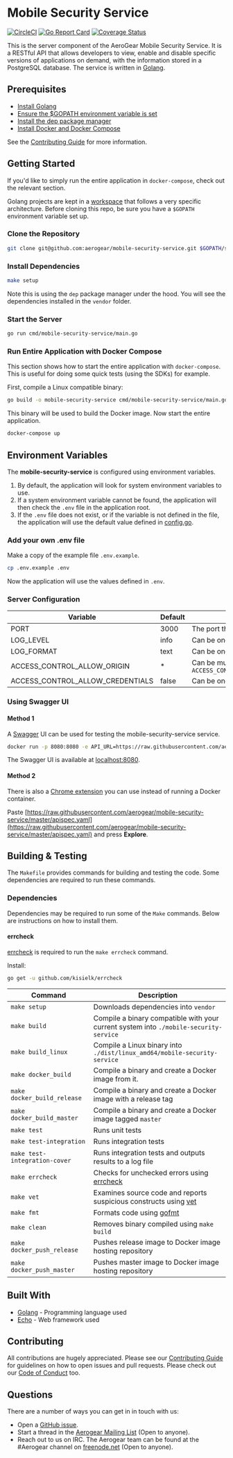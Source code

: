 # Mobile Security Service

[![CircleCI](https://circleci.com/gh/aerogear/mobile-security-service.svg?style=svg)](https://circleci.com/gh/aerogear/mobile-security-service)
[![Go Report Card](https://goreportcard.com/badge/github.com/aerogear/mobile-security-service)](https://goreportcard.com/report/github.com/aerogear/mobile-security-service)
[![Coverage Status](https://coveralls.io/repos/github/aerogear/mobile-security-service/badge.svg?branch=master)](https://coveralls.io/github/aerogear/mobile-security-service?branch=master)

This is the server component of the AeroGear Mobile Security Service. It is a RESTful API that allows developers to view, enable and disable specific versions of applications on demand, with the information stored in a PostgreSQL database. The service is written in [Golang](https://golang.org/).

## Prerequisites

* [Install Golang](https://golang.org/doc/install)
* [Ensure the $GOPATH environment variable is set](https://github.com/golang/go/wiki/SettingGOPATH)
* [Install the dep package manager](https://golang.github.io/dep/docs/installation.html)
* [Install Docker and Docker Compose](https://docs.docker.com/compose/install/)

See the [Contributing Guide](./CONTRIBUTING.md) for more information.

## Getting Started

If you'd like to simply run the entire application in `docker-compose`, check out the relevant section.

Golang projects are kept in a [workspace](https://golang.org/doc/code.html#Workspaces) that follows a very specific architecture. Before cloning this repo, be sure you have a `$GOPATH` environment variable set up.

### Clone the Repository

```sh
git clone git@github.com:aerogear/mobile-security-service.git $GOPATH/src/github.com/aerogear/mobile-security-service
```

### Install Dependencies

```sh
make setup
```

Note this is using the `dep` package manager under the hood. You will see the dependencies installed in the `vendor` folder.

### Start the Server

```sh
go run cmd/mobile-security-service/main.go
```

### Run Entire Application with Docker Compose

This section shows how to start the entire application with `docker-compose`. This is useful for doing some quick tests (using the SDKs) for example.

First, compile a Linux compatible binary:

```bash
go build -o mobile-security-service cmd/mobile-security-service/main.go
```

This binary will be used to build the Docker image. Now start the entire application.

```bash
docker-compose up
```

## Environment Variables

The **mobile-security-service** is configured using environment variables.

1. By default, the application will look for system environment variables to use.
2. If a system environment variable cannot be found, the application will then check the `.env` file in the application root.
3. If the `.env` file does not exist, or if the variable is not defined in the file, the application will use the default value defined in [config.go](./pkg/config/config.go).

### Add your own .env file

Make a copy of the example file `.env.example`.

```sh
cp .env.example .env
```

Now the application will use the values defined in `.env`.

### Server Configuration

| Variable                         | Default | Description                                                                                                                        |
|----------------------------------|---------|------------------------------------------------------------------------------------------------------------------------------------|
| PORT                             | 3000    | The port the server will listen on                                                                                                 |
| LOG_LEVEL                        | info    | Can be one of `[debug, info, warning, error, fatal, panic]`                                                                        |
| LOG_FORMAT                       | text    | Can be one of `[text, json]`                                                                                                       |
| ACCESS_CONTROL_ALLOW_ORIGIN      | *       | Can be multiple URL values separated with commas. Example: `ACCESS_CONTROL_ALLOW_ORIGIN=http://www.example.com,http://example.com` |
| ACCESS_CONTROL_ALLOW_CREDENTIALS | false   | Can be one of `[true, false]`                                                                                                      |

### Using Swagger UI

#### Method 1

A [Swagger](https://swagger.io/) UI can be used for testing the mobile-security-service service.

```bash
docker run -p 8080:8080 -e API_URL=https://raw.githubusercontent.com/aerogear/mobile-security-service/master/apispec.yaml swaggerapi/swagger-ui
```

The Swagger UI is available at [localhost:8080](http://localhost:8080).

#### Method 2

There is also a [Chrome extension](https://chrome.google.com/webstore/detail/swagger-ui-console/ljlmonadebogfjabhkppkoohjkjclfai?hl=en) you can use instead of running a Docker container.

Paste [https://raw.githubusercontent.com/aerogear/mobile-security-service/master/apispec.yaml](https://raw.githubusercontent.com/aerogear/mobile-security-service/master/apispec.yaml) and press **Explore**.

## Building & Testing

The `Makefile` provides commands for building and testing the code. Some dependencies are required to run these commands.

### Dependencies

Dependencies may be required to run some of the `Make` commands. Below are instructions on how to install them.

#### errcheck

[errcheck](https://github.com/kisielk/errcheck) is required to run the `make errcheck` command.

Install:

```sh
go get -u github.com/kisielk/errcheck
```

| Command                       | Description                                                                                     |
|-------------------------------|-------------------------------------------------------------------------------------------------|
| `make setup`                  | Downloads dependencies into `vendor`                                                            |
| `make build`                  | Compile a binary compatible with your current system into `./mobile-security-service`    |
| `make build_linux`            | Compile a Linux binary into `./dist/linux_amd64/mobile-security-service`                 |
| `make docker_build`           | Compile a binary and create a Docker image from it.                                             |
| `make docker_build_release`   | Compile a binary and create a Docker image with a release tag                                   |
| `make docker_build_master`    | Compile a binary and create a Docker image tagged `master`                                      |
| `make test`                   | Runs unit tests                                                                                 |
| `make test-integration`       | Runs integration tests                                                                          |
| `make test-integration-cover` | Runs integration tests and outputs results to a log file                                        |
| `make errcheck`               | Checks for unchecked errors using [errcheck](https://github.com/kisielk/errcheck)               |
| `make vet`                    | Examines source code and reports suspicious constructs using [vet](https://golang.org/cmd/vet/) |
| `make fmt`                    | Formats code using [gofmt](https://golang.org/cmd/gofmt/)                                       |
| `make clean`                  | Removes binary compiled using `make build`                                                      |
| `make docker_push_release`    | Pushes release image to Docker image hosting repository                                         |
| `make docker_push_master`     | Pushes master image to Docker image hosting repository                                          |

## Built With

* [Golang](https://golang.org/) - Programming language used
* [Echo](https://echo.labstack.com/) - Web framework used

## Contributing

All contributions are hugely appreciated. Please see our [Contributing Guide](./CONTRIBUTING.md) for guidelines on how to open issues and pull requests. Please check out our [Code of Conduct](./.github/CODE_OF_CONDUCT) too.

## Questions

There are a number of ways you can get in in touch with us:

* Open a [GitHub issue](https://github.com/aerogear/mobile-security-service/issues/new).
* Start a thread in the [Aerogear Mailing List](https://groups.google.com/forum/#!forum/aerogear) (Open to anyone).
* Reach out to us on IRC. The Aerogear team can be found at the #Aerogear channel on [freenode.net](https://freenode.net/) (Open to anyone).